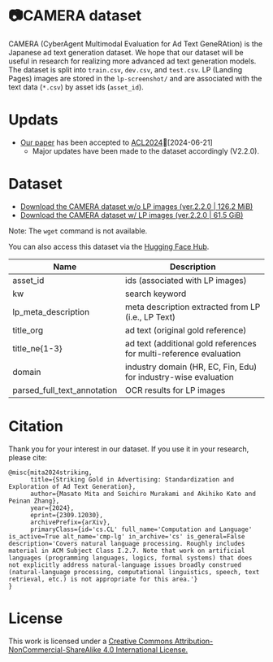 

# 📷CAMERA dataset
CAMERA (CyberAgent Multimodal Evaluation for Ad Text GeneRAtion) is the Japanese ad text generation dataset.
We hope that our dataset will be useful in research for realizing more advanced ad text generation models.
The dataset is split into `train.csv`, `dev.csv`, and `test.csv`. LP (Landing Pages) images are stored in the `lp-screenshot/` and are associated with the text data (`*.csv`) by asset ids (`asset_id`).

# Updats
- [Our paper](https://arxiv.org/abs/2309.12030) has been accepted to [ACL2024](https://2024.aclweb.org/)🎉[2024-06-21]
  - Major updates have been made to the dataset accordingly (V2.2.0).



# Dataset
- [Download the CAMERA dataset w/o LP images (ver.2.2.0 | 126.2 MiB)](https://storage.googleapis.com/camera-public/camera-v2.2-minimal.tar.gz)
- [Download the CAMERA dataset w/ LP images (ver.2.2.0 | 61.5 GiB)](https://storage.googleapis.com/camera-public/camera-v2.2.tar.gz)

Note: The `wget` command is not available.

You can also access this dataset via the [Hugging Face Hub](https://huggingface.co/datasets/cyberagent/camera). 


|  Name  |  Description  |
| ---- | ---- |
|  asset_id  |  ids (associated with LP images)  |
|  kw  |  search keyword  |
|  lp_meta_description  |  meta description extracted from LP (i.e., LP Text)|
|  title_org  |  ad text (original gold reference) |
|  title_ne{1-3}  |  ad text (additional gold references for multi-reference evaluation |
|  domain  |  industry domain (HR, EC, Fin, Edu) for industry-wise evaluation |
|  parsed_full_text_annotation  |  OCR results for LP images  |





# Citation
Thank you for your interest in our dataset. If you use it in your research, please cite:

```
@misc{mita2024striking,
      title={Striking Gold in Advertising: Standardization and Exploration of Ad Text Generation}, 
      author={Masato Mita and Soichiro Murakami and Akihiko Kato and Peinan Zhang},
      year={2024},
      eprint={2309.12030},
      archivePrefix={arXiv},
      primaryClass={id='cs.CL' full_name='Computation and Language' is_active=True alt_name='cmp-lg' in_archive='cs' is_general=False description='Covers natural language processing. Roughly includes material in ACM Subject Class I.2.7. Note that work on artificial languages (programming languages, logics, formal systems) that does not explicitly address natural-language issues broadly construed (natural-language processing, computational linguistics, speech, text retrieval, etc.) is not appropriate for this area.'}
}
```

# License
This work is licensed under a [Creative Commons Attribution-NonCommercial-ShareAlike 4.0 International License.](https://creativecommons.org/licenses/by-nc-sa/4.0/)
